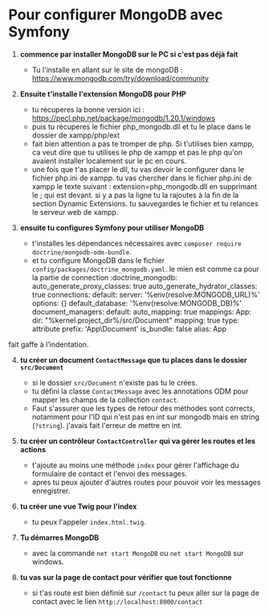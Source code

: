 # Pour configurer MongoDB avec Symfony

1. **commence par installer MongoDB sur le PC si c'est pas déjà fait**
   - Tu l'installe en allant sur le site de mongoDB : https://www.mongodb.com/try/download/community

2. **Ensuite t'installe l'extension MongoDB pour PHP**
   - tu récuperes la bonne version ici : https://pecl.php.net/package/mongodb/1.20.1/windows
   - puis tu récuperes le fichier php_mongodb.dll et tu le place dans le dossier de xampp/php/ext
   - fait bien attention a pas te tromper de php. Si t'utilises bien xampp, ca veut dire que tu utilises le php de xampp et pas le php qu'on avaient installer localement sur le pc en cours.
   - une fois que t'as placer le dll, tu vas devoir le configurer dans le fichier php.ini de xampp. tu vas chercher dans le fichier php.ini de xampp le texte suivant : extension=php_mongodb.dll en supprimant le ; qui est devant. si y a pas la ligne tu la rajoutes à la fin de la section Dynamic Extensions. tu sauvegardes le fichier et tu relances le serveur web de xampp.

3. **ensuite tu configures Symfony pour utiliser MongoDB**
   - t'installes les dépendances nécessaires avec `composer require doctrine/mongodb-odm-bundle`.
   - et tu configure MongoDB dans le fichier `config/packages/doctrine_mongodb.yaml`. le mien est comme ca pour la partie de connection :doctrine_mongodb:
    auto_generate_proxy_classes: true
    auto_generate_hydrator_classes: true
    connections:
        default:
            server: '%env(resolve:MONGODB_URL)%'
            options: {}
    default_database: '%env(resolve:MONGODB_DB)%'
    document_managers:
        default:
            auto_mapping: true
            mappings:
                App:
                    dir: "%kernel.project_dir%/src/Document"
                    mapping: true
                    type: attribute
                    prefix: 'App\Document'
                    is_bundle: false
                    alias: App


fait gaffe à l'indentation.

4. **tu créer un document `ContactMessage` que tu places dans le dossier `src/Document`**
   - si le dossier `src/Document` n'existe pas tu le crées.
   - tu défini la classe `ContactMessage` avec les annotations ODM pour mapper les champs de la collection `contact`.
   - Faut s'assurer que les types de retour des méthodes sont corrects, notamment pour l'ID qui n'est pas en int sur mongodb mais en string (`?string`). j'avais fait l'erreur de mettre en int.

5. **tu créer un contrôleur `ContactController` qui va gérer les routes et les actions**
   - t'ajoute au moins une méthode `index` pour gérer l'affichage du formulaire de contact et l'envoi des messages.
   - apres tu peux ajouter d'autres routes pour pouvoir voir les messages enregistrer.

6. **tu créer une vue Twig pour l'index**
   - tu peux l'appeler `index.html.twig`.

7. **Tu démarres MongoDB**
   - avec la commande `net start MongoDB` ou `net start MongoDB` sur windows.

8. **tu vas sur la page de contact pour vérifier que tout fonctionne**
   - si t'as route est bien définié sur `/contact` tu peux aller sur la page de contact avec le lien `http://localhost:8000/contact`
